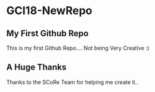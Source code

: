 # GCI18-NewRepo
## My First Github Repo
This is my first Github Repo....
Not being Very Creative :)
## A Huge Thanks
Thanks to the SCoRe Team for helping me create it..
